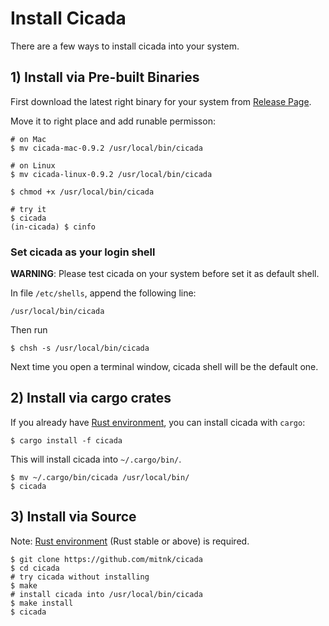 # Install Cicada

There are a few ways to install cicada into your system.

## 1) Install via Pre-built Binaries

First download the latest right binary for your system from
[Release Page](https://github.com/mitnk/cicada/releases).

Move it to right place and add runable permisson:

```
# on Mac
$ mv cicada-mac-0.9.2 /usr/local/bin/cicada

# on Linux
$ mv cicada-linux-0.9.2 /usr/local/bin/cicada

$ chmod +x /usr/local/bin/cicada

# try it
$ cicada
(in-cicada) $ cinfo
```

### Set cicada as your login shell

**WARNING**: Please test cicada on your system before set it as default shell.

In file `/etc/shells`, append the following line:

```
/usr/local/bin/cicada
```

Then run

```
$ chsh -s /usr/local/bin/cicada
```

Next time you open a terminal window, cicada shell will be the default one.

## 2) Install via cargo crates

If you already have [Rust environment](https://rustup.rs/), you can install
cicada with `cargo`:

```
$ cargo install -f cicada
```

This will install cicada into `~/.cargo/bin/`.

```
$ mv ~/.cargo/bin/cicada /usr/local/bin/
$ cicada
```

## 3) Install via Source

Note: [Rust environment](https://rustup.rs/) (Rust stable or above) is required.

```
$ git clone https://github.com/mitnk/cicada
$ cd cicada
# try cicada without installing
$ make
# install cicada into /usr/local/bin/cicada
$ make install
$ cicada
```

